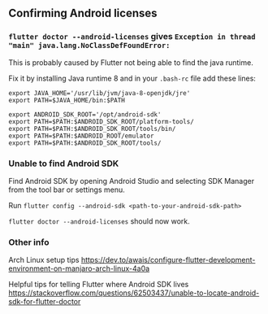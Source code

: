 ## Confirming Android licenses

### `flutter doctor --android-licenses` gives `Exception in thread "main" java.lang.NoClassDefFoundError:`

This is probably caused by Flutter not being able to find the java runtime.

Fix it by installing Java runtime 8 and in your `.bash-rc` file add these lines:

```
export JAVA_HOME='/usr/lib/jvm/java-8-openjdk/jre'
export PATH=$JAVA_HOME/bin:$PATH

export ANDROID_SDK_ROOT='/opt/android-sdk'
export PATH=$PATH:$ANDROID_SDK_ROOT/platform-tools/
export PATH=$PATH:$ANDROID_SDK_ROOT/tools/bin/
export PATH=$PATH:$ANDROID_ROOT/emulator
export PATH=$PATH:$ANDROID_SDK_ROOT/tools/
```

### Unable to find Android SDK

Find Android SDK by opening Android Studio and selecting SDK Manager from the tool bar or settings menu.

Run `flutter config --android-sdk <path-to-your-android-sdk-path>`

`flutter doctor --android-licenses` should now work.

### Other info

Arch Linux setup tips https://dev.to/awais/configure-flutter-development-environment-on-manjaro-arch-linux-4a0a

Helpful tips for telling Flutter where Android SDK lives https://stackoverflow.com/questions/62503437/unable-to-locate-android-sdk-for-flutter-doctor

